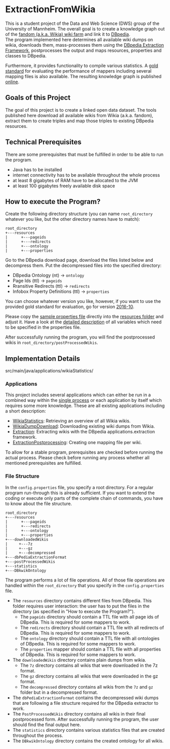 # ExtractionFromWikia
This is a student project of the Data and Web Science (DWS) group of the University of Mannheim.
The overall goal is to create a knowledge graph out of the [fandom (a.k.a. Wikia) wiki farm](http://www.wikia.com) and link it to [DBpedia](http://wiki.dbpedia.org).<br/>
The program implemented here determines all available wiki dumps on wikia, downloads them, mass-processes them using the [DBpedia Extraction Framework](https://github.com/dbpedia/applications.extraction-framework), postprocesses the output and maps resources, properties and classes to DBpedia. 

Furthermore, it provides functionality to compile various statistics. A [gold standard](./additionalFiles/evaluationFiles) for evaluating the performance of mappers including several mapping files is also available. 
The resulting knowledge graph is published [online](http://dbkwik.webdatacommons.org/).

## Goals of this Project
The goal of this project is to create a linked open data dataset.
The tools published here download all available wikis from Wikia (a.k.a. fandom), extract them to create triples and map those triples to existing DBpedia resources. 

## Technical Prerequisites
There are some prerequisites that must be fulfilled in order to be able to run the program.
- Java has to be installed
- internet connectivity has to be available throughout the whole process 
- at least 8 gigabytes of RAM have to be allocated to the JVM
- at least 100 gigabytes freely available disk space

## How to execute the Program?
Create the following directory structure (you can name `root_directory` whatever you like, but the other directory names have to match):
```
root_directory
+---resources
|      +---pageids
|      +---redirects
|      +---ontology
|      +---properties
```

Go to the DBpedia download page, download the files listed below and decompress them. Put the decompressed files into the specified directory:
- DBpedia Ontology (nt) → `ontology`
- Page Ids (ttl) → `pageids`
- Rransitive Redirects (ttl) → `redirects`
- Infobox Property Definitions (ttl) → `properties`

You can choose whatever version you like, however, if you want to use the provided gold standard for evaluation, go for version [2016-10](http://wiki.dbpedia.org/downloads-2016-10).

Please copy the [sample properties file](./additionalFiles/configFile/config.properties) directly into the [resources folder](/wikiaProject/src/main/resources) and adjust it. 
Have a look at the [detailed description](./additionalFiles/configFile/README.md) of all variables which need to be specified in the properties file.

After successfully running the program, you will find the postprocessed wikis in `root_directory/postProcessedWikis`.


## Implementation Details
src/main/java/applications/wikiaStatistics/

### Applications 
This project includes several applications which can either be run in a combined way within the [single process](./wikiaProject/src/main/java/applications/SingleProcessApplication.java) or each application by itself which requires some more knowledge.
These are all existing applications including a short description:
 - [WikiaStatistics](./wikiaProject/src/main/java/applications/wikiaStatistics): Retrieving an overview of all Wikia wikis.
 - [WikiaDumpDownload](./wikiaProject/src/main/java/applications/wikiaDumpDownload/): Downloading existing wiki dumps from Wikia.
 - [Extraction](./wikiaProject/src/main/java/applications/extraction/): Extracting wikis with the DBpedia applications.extraction framework.
 - [ExtractionPostprocessing](./wikiaProject/src/main/java/applications/extractionPostprocessing): Creating one mapping file per wiki.

 To allow for a stable program, prerequisites are checked before running the actual process. Please check before running any process whether all mentioned prerequisites are fulfilled.

### File Structure
In the `config.properties` file, you specify a root directory. For a regular program run-through this is already sufficient. If you want to extend the coding or execute only parts of the complete chain of commands, you have to know about the file structure.

```
root_directory
+---resources
|      +---pageids
|      +---redirects
|      +---ontology
|      +---properties
+---downloadedWikis
|     +---7z
|     +---gz
|     +---decompressed
+---dbPediaExtractionFormat
+---postProcessedWikis
+---statistics
+---DBkwikOntology
```

The program performs a lot of file operations. All of those file operations are handled within the `root_directory` that you specify in the `config.properties` file.
- The `resources` directory contains different files from DBpedia. This folder requires user interaction: the user has to put the files in the directory (as specified in "How to execute the Program?").
   - The `pageids` directory should contain a TTL file with all page ids of DBpedia. This is required for some mappers to work.
   - The `redirects` directory should contain a TTL file with all redirects of DBpedia. This is required for some mappers to work.
   - The `ontology` directory should contain a TTL file with all ontologies of DBpedia. This is required for some mappers to work.
   - The `properties` mapper should contain a TTL file with all properties of DBpedia. This is required for some mappers to work.
- The `downloadedWikis` directory contains plain dumps from wikia.
     - The `7z` directory contains all wikis that were downloaded in the 7z format.
     - The `gz` directory contains all wikis that were downloaded in the gz format.
     - The `decompressed` directory contains all wikis from the `7z` and `gz` folder but in a decompressed format.
- The `dbPediaExtractionFormat` contains the decompressed wiki dumps that are following a file structure required for the DBpedia extractor to work.
- The `PostProcessedWikis` directory contains all wikis in their final postprocessed form. After successfully running the program, the user should find the final output here. 
- The `statistics` directory contains various statistics files that are created throughout the process.
- The `DBkwikOntology` directory contains the created ontology for all wikis.
